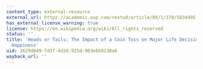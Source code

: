 ```yaml
---
content_type: external-resource
external_url: https://academic.oup.com/restud/article/88/1/378/5834495
has_external_license_warning: true
license: https://en.wikipedia.org/wiki/All_rights_reserved
status: ''
title: 'Heads or Tails: The Impact of a Coin Toss on Major Life Decisions and Subsequent
  Happiness'
uid: 2629d049-7d3f-4d28-925d-903e6b9138a6
wayback_url: ''
---
```

